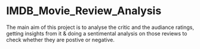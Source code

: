 # IMDB_Movie_Review_Analysis
The main aim of this project is to analyse the critic and the audiance ratings, getting insights from it & doing a sentimental analysis on those reviews to check whether they are postive or negative. 
